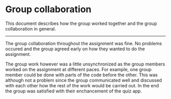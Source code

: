# Group collaboration

This document describes how the group worked together and the group collaboration in general.

---

The group collaboration throughout the assignment was fine. No problems occured and the group
agreed early on how they wanted to do the assignment.

The group work however was a little unsynchronized as the group members worked on the assignment at
different paces. For example, one group member could be done with parts of the code before the
other. This was although not a problem since the group communicated well and discussed with each
other how the rest of the work would be carried out. In the end the group was satisfied with their
enchancement of the quiz app.
